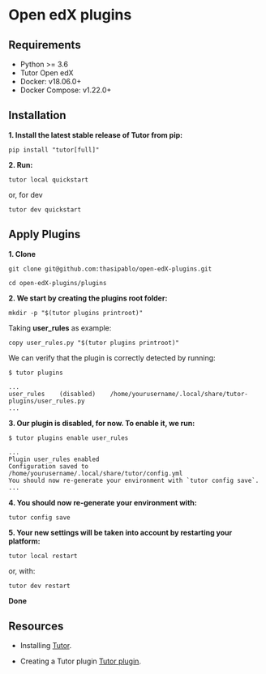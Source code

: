 # Open edX plugins

</hr>

## Requirements

* Python >= 3.6
* Tutor Open edX
* Docker: v18.06.0+
* Docker Compose: v1.22.0+
  
## Installation

**1. Install the latest stable release of Tutor from pip:**

```\
pip install "tutor[full]"
```

**2. Run:**

```\
tutor local quickstart
```

or, for dev

```\
tutor dev quickstart
```

## Apply Plugins

**1. Clone**

```\
git clone git@github.com:thasipablo/open-edX-plugins.git
```

```\
cd open-edX-plugins/plugins
```

**2. We start by creating the plugins root folder:**

```\
mkdir -p "$(tutor plugins printroot)"
```

Taking **user_rules** as example:

```\
copy user_rules.py "$(tutor plugins printroot)"
```

We can verify that the plugin is correctly detected by running:

```\
$ tutor plugins 

...
user_rules    (disabled)    /home/yourusername/.local/share/tutor-plugins/user_rules.py
...
```

**3. Our plugin is disabled, for now. To enable it, we run:**

```\
$ tutor plugins enable user_rules

...
Plugin user_rules enabled
Configuration saved to /home/yourusername/.local/share/tutor/config.yml
You should now re-generate your environment with `tutor config save`.
...
```

**4. You should now re-generate your environment with:**

```\
tutor config save
```

**5. Your new settings will be taken into account by restarting your platform:**

```\
tutor local restart
```

or, with:

```\
tutor dev restart
```

**Done**

## Resources

* Installing [Tutor](https://docs.tutor.overhang.io/install.html).

* Creating a Tutor plugin [Tutor plugin](https://docs.tutor.overhang.io/tutorials/plugin.html).
